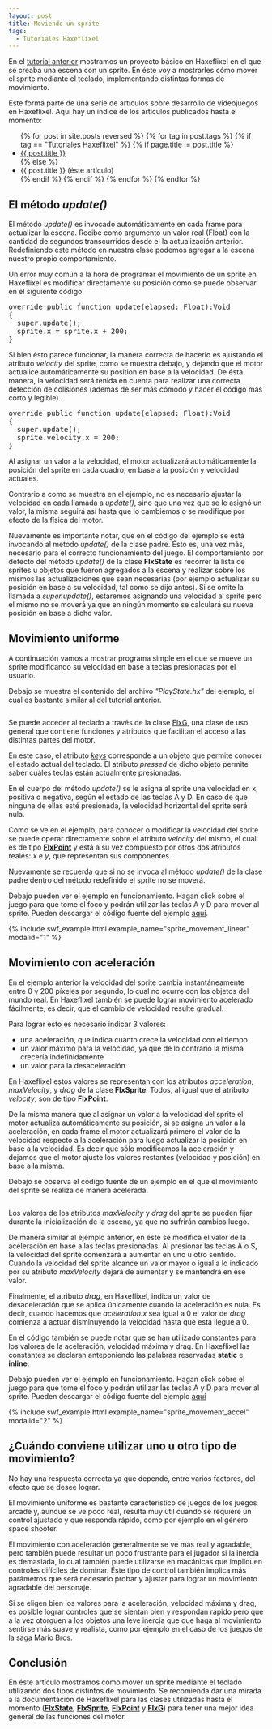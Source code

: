 ```yaml
---
layout: post
title: Moviendo un sprite
tags:
  - Tutoriales Haxeflixel
---
```


En el [tutorial anterior]({{site.baseurl}}/haxeflixel-primer-proyecto/) mostramos un proyecto básico en Haxeflixel en el que se creaba una escena con un sprite. En éste voy a mostrarles cómo mover el sprite mediante el teclado, implementando distintas formas de movimiento.

Éste forma parte de una serie de artículos sobre desarrollo de videojuegos en Haxeflixel. Aquí hay un índice de los artículos publicados hasta el momento:

<ul>
{% for post in site.posts reversed %}
  {% for tag in post.tags %}
    {% if tag == "Tutoriales Haxeflixel" %}
      {% if page.title != post.title %}
        <li><a href="{{site.baseurl}}{{post.url}}">{{ post.title }}</a></li>
      {% else %}
        <li>{{ post.title }} (éste artículo)</li>
      {% endif %}
    {% endif %}
  {% endfor %}
{% endfor %}
</ul>

## El método *update()*

El método *update()* es invocado automáticamente en cada frame para actualizar la escena. Recibe como argumento un valor real (Float) con la cantidad de segundos transcurridos desde el la actualización anterior. Redefiniendo éste método en nuestra clase podemos agregar a la escena nuestro propio comportamiento.

Un error muy común a la hora de programar el movimiento de un sprite en Haxeflixel es modificar directamente su posición como se puede observar en el siguiente código.

<div class="code_container">
<pre name="code" class="brush: haxe; toolbar: false; gutter: false;">
override public function update(elapsed: Float):Void
{
  super.update();
  sprite.x = sprite.x + 200;
}
</pre>
</div>

Si bien ésto parece funcionar, la manera correcta de hacerlo es ajustando el atributo *velocity* del sprite, como se muestra debajo, y dejando que el motor actualice automáticamente su position en base a la velocidad. De ésta manera, la velocidad será tenida en cuenta para realizar una correcta detección de colisiones (además de ser más cómodo y hacer el código más corto y legible).

<div class="code_container">
<pre name="code" class="brush: haxe; toolbar: false; gutter: false;">
override public function update(elapsed: Float):Void
{
  super.update();
  sprite.velocity.x = 200;
}
</pre>
</div>

Al asignar un valor a la velocidad, el motor actualizará automáticamente la posición del sprite en cada cuadro, en base a la posición y velocidad actuales.

Contrario a como se muestra en el ejemplo, no es necesario ajustar la velocidad en cada llamada a *update()*, sino que una vez que se le asignó un valor, la misma seguirá así hasta que lo cambiemos o se modifique por efecto de la física del motor.

Nuevamente es importante notar, que en el código del ejemplo se está invocando al metodo *update()* de la clase padre. Ésto es, una vez más, necesario para el correcto funcionamiento del juego. El comportamiento por defecto del método *update()* de la clase **FlxState** es recorrer la lista de sprites u objetos que fueron agregados a la escena y realizar sobre los mismos las actualizaciones que sean necesarias (por ejemplo actualizar su posición en base a su velocidad, tal como se dijo antes). Si se omite la llamada a *super.update()*, estaremos asignando una velocidad al sprite pero el mismo no se moverá ya que en ningún momento se calculará su nueva posición en base a dicho valor.

## Movimiento uniforme

A continuación vamos a mostrar programa simple en el que se mueve un sprite modificando su velocidad en base a teclas presionadas por el usuario.

Debajo se muestra el contenido del archivo *"PlayState.hx"* del ejemplo, el cual es bastante similar al del tutorial anterior.

<div class="code_container">
<pre name="code" class="brush: haxe; toolbar: false; gutter: false;" id="example_sprite_movement_linear">
</pre>
</div>

Se puede acceder al teclado a través de la clase [FlxG](http://api.haxeflixel.com/flixel/FlxG.html), una clase de uso general que contiene funciones y atributos que facilitan el acceso a las distintas partes del motor.

En este caso, el atributo [*keys*](http://api.haxeflixel.com/flixel/input/FlxKeyManager.html) corresponde a un objeto que permite conocer el estado actual del teclado. El atributo *pressed* de dicho objeto permite saber cuáles teclas están actualmente presionadas.

En el cuerpo del método *update()* se le asigna al sprite una velocidad en x, positiva o negativa, según el estado de las teclas A y D. En caso de que ninguna de ellas esté presionada, la velocidad horizontal del sprite será nula.

Como se ve en el ejemplo, para conocer o modificar la velocidad del sprite se puede operar directamente sobre el atributo *velocity* del mismo, el cual es de tipo [**FlxPoint**](http://api.haxeflixel.com/flixel/math/FlxPoint.html) y está a su vez compuesto por otros dos atributos reales: *x* e *y*, que representan sus componentes.

Nuevamente se recuerda que si no se invoca al método *update()* de la clase padre dentro del método redefinido el sprite no se moverá.

Debajo pueden ver el ejemplo en funcionamiento. Hagan click sobre el juego para que tome el foco y podrán utilizar las teclas A y D para mover al sprite. Pueden descargar el código fuente del ejemplo [aquí](http://github.com/pabab/pvj2-fichunl-code/blob/master/_zip/sprite_movement_linear.zip?raw=true).

{% include swf_example.html example_name="sprite_movement_linear" modalid="1" %}

## Movimiento con aceleración

En el ejemplo anterior la velocidad del sprite cambia instantáneamente entre 0 y 200 píxeles por segundo, lo cual no ocurre con los objetos del mundo real. En Haxeflixel también se puede lograr movimiento acelerado fácilmente, es decir, que el cambio de velocidad resulte gradual.

Para lograr esto es necesario indicar 3 valores:

 * una aceleración, que indica cuánto crece la velocidad con el tiempo
 * un valor máximo para la velocidad, ya que de lo contrario la misma crecería indefinidamente
 * un valor para la desaceleración

En Haxeflixel estos valores se representan con los atributos *acceleration*, *maxVelocity*, y *drag* de la clase **FlxSprite**. Todos, al igual que el atributo *velocity*, son de tipo **FlxPoint**.  

De la misma manera que al asignar un valor a la velocidad del sprite el motor actualiza automáticamente su posición, si se asigna un valor a la aceleración, en cada frame el motor actualizará primero el valor de la velocidad respecto a la aceleración para luego actualizar la posición en base a la velocidad. Es decir que sólo modificamos la aceleración y dejamos que el motor ajuste los valores restantes (velocidad y posición) en base a la misma.

Debajo se observa el código fuente de un ejemplo en el que el movimiento del sprite se realiza de manera acelerada.

<div class="code_container">
<pre name="code" class="brush: haxe; toolbar: false; gutter: false;" id="example_sprite_movement_accel">
</pre>
</div>

Los valores de los atributos *maxVelocity* y *drag* del sprite se pueden fijar durante la inicialización de la escena, ya que no sufrirán cambios luego.

De manera similar al ejemplo anterior, en éste se modifica el valor de la aceleración en base a las teclas presionadas. Al presionar las teclas A o S, la velocidad del sprite comenzará a aumentar en uno u otro sentido. Cuando la velocidad del sprite alcance un valor mayor o igual a lo indicado por su atributo *maxVelocity* dejará de aumentar y se mantendrá en ese valor.

Finalmente, el atributo *drag*, en Haxeflixel, indica un valor de desaceleración que se aplica únicamente cuando la aceleración es nula. Es decir, cuando hacemos que *aceleration.x* sea igual a 0 el valor de *drag* comienza a actuar disminuyendo la velocidad hasta que esta llegue a 0.

En el código también se puede notar que se han utilizado constantes para los valores de la aceleración, velocidad máxima y drag. En Haxeflixel las constantes se declaran anteponiendo las palabras reservadas **static** e **inline**.

Debajo pueden ver el ejemplo en funcionamiento. Hagan click sobre el juego para que tome el foco y podrán utilizar las teclas A y D para mover al sprite. Pueden descargar el código fuente del ejemplo [aquí](http://github.com/pabab/pvj2-fichunl-code/blob/master/_zip/sprite_movement_accel.zip?raw=true)

{% include swf_example.html example_name="sprite_movement_accel" modalid="2" %}


## ¿Cuándo conviene utilizar uno u otro tipo de movimiento?

No hay una respuesta correcta ya que depende, entre varios factores, del efecto que se desee lograr.

El movimiento uniforme es bastante característico de juegos de los juegos arcade y, aunque se ve poco real, resulta muy útil cuando se requiere un control ajustado y que responda rápido, como por ejemplo en el género space shooter.

El movimiento con aceleración generalmente se ve más real y agradable, pero también puede resultar un poco frustrante para el jugador si la inercia es demasiada, lo cual también puede utilizarse en macánicas que impliquen controles difíciles de dominar. Éste tipo de control también implica más parámetros que será necesario probar y ajustar para lograr un movimiento agradable del personaje.

Si se eligen bien los valores para la aceleración, velocidad máxima y drag, es posible lograr controles que se sientan bien y respondan rápido pero que a la vez otorguen a los objetos una leve inercia que que haga al movimiento sentirse más suave y realista, como por ejemplo en el caso de los juegos de la saga Mario Bros.

## Conclusión

En éste artículo mostramos como mover un sprite mediante el teclado utilizando dos tipos distintos de movimiento. Se recomienda dar una mirada a la documentación de Haxeflixel para las clases utilizadas hasta el momento ([**FlxState**](http://api.haxeflixel.com/flixel/FlxState.html), [**FlxSprite**](http://api.haxeflixel.com/flixel/FlxSprite.html), [**FlxPoint**](http://api.haxeflixel.com/flixel/math/FlxPoint.html) y [**FlxG**](http://api.haxeflixel.com/flixel/FlxG.html)) para tener una mejor idea general de las funciones del motor.


<script>
  $(document).ready(function(){
    var ch = new CodeHelper();
    ch.add('http://raw.githubusercontent.com/pabab/pvj2-fichunl-code/master/sprite_movement_linear/source/PlayState.hx', '#example_sprite_movement_linear');
    ch.add('http://raw.githubusercontent.com/pabab/pvj2-fichunl-code/master/sprite_movement_accel/source/PlayState.hx', '#example_sprite_movement_accel');
    ch.go(SyntaxHighlighter.all);
  });
</script>
